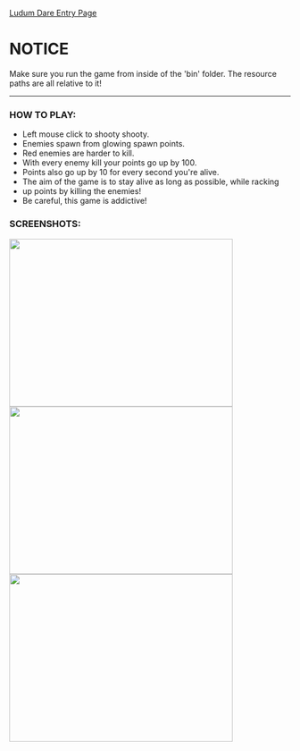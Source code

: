 [Ludum Dare Entry Page](http://ludumdare.com/compo/ludum-dare-35/?action=preview&uid=21515)

# NOTICE
Make sure you run the game from inside of the 'bin' folder. The resource paths
are all relative to it!

***

### HOW TO PLAY:
* Left mouse click to shooty shooty.
* Enemies spawn from glowing spawn points.
* Red enemies are harder to kill.
* With every enemy kill your points go up by 100.
* Points also go up by 10 for every second you're alive.
* The aim of the game is to stay alive as long as possible, while racking
* up points by killing the enemies!
* Be careful, this game is addictive!

### SCREENSHOTS:
<img src="http://ludumdare.com/compo/wp-content/compo2/542293/21515-shot0-1460942221.png" width="400" height="300" /><br />
<img src="http://ludumdare.com/compo/wp-content/compo2/542293/21515-shot1-1460942221.png" width="400" height="300" /><br />
<img src="http://ludumdare.com/compo/wp-content/compo2/542293/21515-shot2-1460942221.png" width="400" height="300" />
